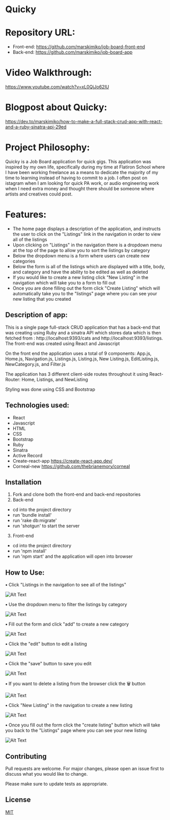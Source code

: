 # Quicky

# Repository URL:
- Front-end: https://github.com/marskimiko/job-board-front-end
- Back-end: https://github.com/marskimiko/job-board-app

# Video Walkthrough:
https://www.youtube.com/watch?v=xL0QjJo62lU

# Blogpost about Quicky:
https://dev.to/marskimiko/how-to-make-a-full-stack-crud-app-with-react-and-a-ruby-sinatra-api-29ed 

# Project Philosophy: 

Quicky is a Job Board application for quick gigs. This application was inspired by my own life, specifically during my time at Flatiron School where I have been working freelance as a means to dedicate the majority of my time to learning instead of having to commit to a job. I often post on istagram when I am looking for quick PA work, or audio engineering work when I need extra money and thought there should be someone where artists and creatives could post.

# Features:

- The home page displays a description of the application, and instructs the user to click on the "Listings" link in the navigation in order to view all of the listings
- Upon clicking on "Listings" in the navigation there is a dropdown menu at the top of the page to allow you to sort the listings by category
- Below the dropdown menu is a form where users can create new categories
- Below the form is all of the listings which are displayed with a title, body, and category and have the ability to be edited as well as deleted
- If you would like to create a new listing click "New Listing" in the navigation which will take you to a form to fill out
- Once you are done filling out the form click "Create Listing" which will automatically take you to the "listings" page where you can see your new listing that you created

## Description of app: 

This is a single page full-stack CRUD application that has a back-end that was creating using Ruby and a sinatra API which stores data which is then fetched from : http://localhost:9393/cats and http://localhost:9393/listings. The front-end was created using React and Javascript

On the front end the application uses a total of 9 components: App.js, Home.js, Navigation.js, Listings.js, Listing.js, New Listing.js, EditListing.js, NewCategory.js, and Filter.js

The application has 3 different client-side routes throughout it using React-Router: Home, Listings, and NewListing

Styling was done using CSS and Bootstrap

## Technologies used:

- React
- Javascript
- HTML
- CSS
- Bootstrap
- Ruby
- Sinatra
- Active Record
- Create-react-app https://create-react-app.dev/
- Corneal-new https://github.com/thebrianemory/corneal

## Installation

1. Fork and clone both the front-end and back-end repositories
2. Back-end
  - cd into the project directory
  - run 'bundle install'
  - run 'rake db:migrate'
  - run 'shotgun' to start the server
3. Front-end
  - cd into the project directory
  - run 'npm install'
  - run 'npm start' and the application will open into browser

## How to Use:

**•** Click "Listings in the navigation to see all of the listings" 

![Alt Text](phase-3-project-gifs/quicky-1.gif)

**•** Use the dropdown menu to filter the listings by category

![Alt Text](phase-3-project-gifs/quicky-2.gif)

**•** Fill out the form and click "add" to create a new category

![Alt Text](phase-3-project-gifs/quicky-3.gif)

**•** Click the "edit" button to edit a listing

![Alt Text](phase-3-project-gifs/quicky-4.gif)

**•** Click the "save" button to save you edit

![Alt Text](phase-3-project-gifs/quicky-5.gif)

**•** If you want to delete a listing from the browser click the 🗑 button

![Alt Text](phase-3-project-gifs/quicky-6.gif)

**•** Click "New Listing" in the navigation to create a new listing

![Alt Text](phase-3-project-gifs/quicky-7.gif)

**•** Once you fill out the form click the "create listing" button which will take you back to the "Listings" page where you can see your new listing

![Alt Text](phase-3-project-gifs/quicky-8.gif)


## Contributing
Pull requests are welcome. For major changes, please open an issue first to discuss what you would like to change.

Please make sure to update tests as appropriate.

## License
[MIT](https://choosealicense.com/licenses/mit/)